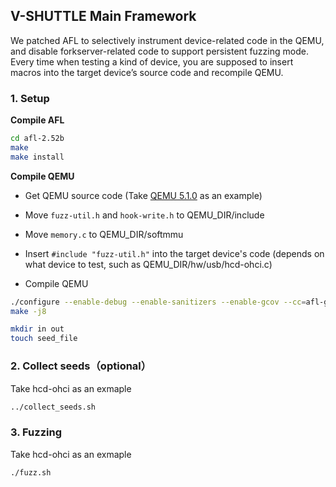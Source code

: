 

## V-SHUTTLE Main Framework

We patched AFL to selectively instrument device-related code in the QEMU, and disable forkserver-related code to support persistent fuzzing mode. Every time when testing a kind of device, you are supposed to insert macros into the target device’s source code and recompile QEMU.



### 1. Setup

**Compile AFL**

```bash
cd afl-2.52b
make
make install
```

**Compile QEMU**

- Get QEMU source code (Take [QEMU 5.1.0](https://download.qemu.org/qemu-5.1.0.tar.xz) as an example)

- Move `fuzz-util.h` and `hook-write.h` to QEMU_DIR/include

- Move `memory.c` to QEMU_DIR/softmmu

- Insert `#include "fuzz-util.h"` into the target device's code (depends on what device to test, such as QEMU_DIR/hw/usb/hcd-ohci.c)

- Compile QEMU

```bash
./configure --enable-debug --enable-sanitizers --enable-gcov --cc=afl-gcc --target-list=x86_64-softmmu
make -j8

mkdir in out
touch seed_file
```

### 2. Collect seeds（optional）

Take hcd-ohci as an exmaple

```bash
../collect_seeds.sh
```

### 3. Fuzzing

Take hcd-ohci as an exmaple

```bash
./fuzz.sh
```



